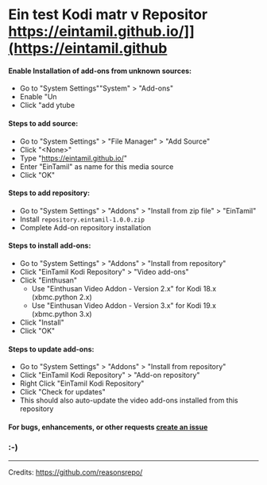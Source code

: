 # Ein test Kodi matr v Repositor https://eintamil.github.io/]](https://eintamil.github
#### Enable Installation of add-ons from unknown sources:
* Go to "System Settings""System" > "Add-ons"
* Enable "Un
* Click "add ytube

#### Steps to add source:
* Go to "System Settings" > "File Manager" > "Add Source"
* Click "\<None>"
* Type "https://eintamil.github.io/"
* Enter "EinTamil" as name for this media source
* Click "OK"

#### Steps to add repository:
* Go to "System Settings" > "Addons" > "Install from zip file" > "EinTamil"
* Install `repository.eintamil-1.0.0.zip`
* Complete Add-on repository installation

#### Steps to install add-ons:
* Go to "System Settings" > "Addons" > "Install from repository"
* Click "EinTamil Kodi Repository" > "Video add-ons"
* Click "Einthusan"
  * Use "Einthusan Video Addon - Version 2.x" for Kodi 18.x (xbmc.python 2.x)
  * Use "Einthusan Video Addon - Version 3.x" for Kodi 19.x (xbmc.python 3.x)
* Click "Install"
* Click "OK"

#### Steps to update add-ons:
* Go to "System Settings" > "Addons" > "Install from repository"
* Click "EinTamil Kodi Repository" > "Add-on repository"
* Right Click "EinTamil Kodi Repository"
* Click "Check for updates"
* This should also auto-update the video add-ons installed from this repository

#### For bugs, enhancements, or other requests [create an issue](https://github.com/eintamil/repository.eintamil/issues)

### :-)

---
Credits: https://github.com/reasonsrepo/
